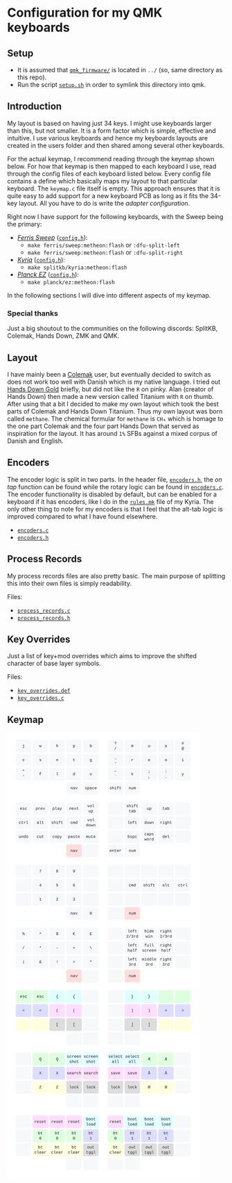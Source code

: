 # Configuration for my QMK keyboards

## Setup

* It is assumed that [`qmk_firmware/`](https://github.com/qmk/qmk_firmware) is located in `../` (so, same directory as this repo).
* Run the script [`setup.sh`](setup.sh) in order to symlink this directory into qmk.

## Introduction

My layout is based on having just 34 keys. I might use keyboards larger than this, but not smaller. It is a form factor which is simple, effective and intuitive. I use various keyboards and hence my keyboards layouts are created in the users folder and then shared among several other keyboards.

For the actual keymap, I recommend reading through the keymap shown below. For how that keymap is then mapped to each keyboard I use, read through the config files of each keyboard listed below. Every config file contains a define which basically maps my layout to that particular keyboard. The `keymap.c` file itself is empty.
This approach ensures that it is quite easy to add support for a new keyboard PCB as long as it fits the 34-key layout. All you have to do is write the *adapter configuration*.

Right now I have support for the following keyboards, with the Sweep being the primary:

* [*Ferris Sweep*](https://github.com/davidphilipbarr/Sweep) ([`config.h`](keyboards/ferris/keymaps/metheon/config.h)):
  * `make ferris/sweep:metheon:flash` or `:dfu-split-left`
  * `make ferris/sweep:metheon:flash` or `:dfu-split-right`
* [*Kyria*](https://splitkb.com) ([`config.h`](keyboards/splitkb/kyria/keymaps/metheon/config.h)):
  * `make splitkb/kyria:metheon:flash`
* [*Planck EZ*](https://ergodox-ez.com/pages/planck) ([`config.h`](keyboards/planck/keymaps/metheon/config.h)):
  * `make planck/ez:metheon:flash`

In the following sections I will dive into different aspects of my keymap.

### Special thanks

Just a big shoutout to the communities on the following discords: SplitKB, Colemak, Hands Down, ZMK and QMK.

## Layout

I have mainly been a [Colemak](https://colemak.com/) user, but eventually decided to switch as does not work too well with Danish which is my native language. I tried out [Hands Down Gold](https://sites.google.com/alanreiser.com/handsdown/home) briefly, but did not like the `R` on pinky. Alan (creator of Hands Down) then made a new version called Titanium with `R` on thumb. After using that a bit I decided to make my own layout which took the best parts of Colemak and Hands Down Titanium. Thus my own layout was born called `methane`. The chemical formular for `methane` is `CH₄` which is homage to the one part Colemak and the four part Hands Down that served as inspiration for the layout. It has around `1%` SFBs against a mixed corpus of Danish and English.

## Encoders

The encoder logic is split in two parts. In the header file, [`encoders.h`](users/metheon/encoders.h), the _on tap_ function can be found while the rotary logic can be found in [`encoders.c`](users/metheon/encoders.c). The encoder functionality is disabled by default, but can be enabled for a keyboard if it has encoders, like I do in the [`rules.mk`](keyboards/splitkb/kyria/keymaps/metheon/rules.mk) file of my Kyria. The only other thing to note for my encoders is that I feel that the alt-tab logic is improved compared to what I have found elsewhere.

* [`encoders.c`](users/metheon/encoders.c)
* [`encoders.h`](users/metheon/encoders.h)

## Process Records

My process records files are also pretty basic. The main purpose of splitting this into their own files is simply readability.

Files:

* [`process_records.c`](users/metheon/process_records.c)
* [`process_records.h`](users/metheon/process_records.h)

## Key Overrides

Just a list of key+mod overrides which aims to improve the shifted character of base layer symbols.

Files:

* [`key_overrides.def`](users/metheon/key_overrides.def)
* [`key_overrides.c`](users/metheon/key_overrides.c)

## Keymap

![](images/keymap.svg)